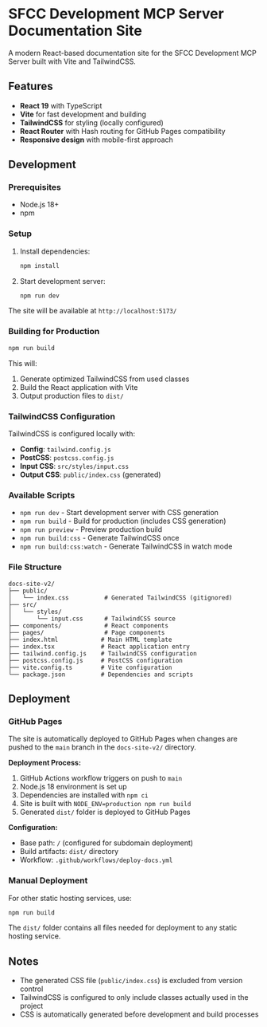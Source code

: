 # SFCC Development MCP Server Documentation Site

A modern React-based documentation site for the SFCC Development MCP Server built with Vite and TailwindCSS.

## Features

- **React 19** with TypeScript
- **Vite** for fast development and building
- **TailwindCSS** for styling (locally configured)
- **React Router** with Hash routing for GitHub Pages compatibility
- **Responsive design** with mobile-first approach

## Development

### Prerequisites

- Node.js 18+
- npm

### Setup

1. Install dependencies:
   ```bash
   npm install
   ```

2. Start development server:
   ```bash
   npm run dev
   ```

The site will be available at `http://localhost:5173/`

### Building for Production

```bash
npm run build
```

This will:
1. Generate optimized TailwindCSS from used classes
2. Build the React application with Vite
3. Output production files to `dist/`

### TailwindCSS Configuration

TailwindCSS is configured locally with:

- **Config**: `tailwind.config.js`
- **PostCSS**: `postcss.config.js`  
- **Input CSS**: `src/styles/input.css`
- **Output CSS**: `public/index.css` (generated)

### Available Scripts

- `npm run dev` - Start development server with CSS generation
- `npm run build` - Build for production (includes CSS generation)
- `npm run preview` - Preview production build
- `npm run build:css` - Generate TailwindCSS once
- `npm run build:css:watch` - Generate TailwindCSS in watch mode

### File Structure

```
docs-site-v2/
├── public/
│   └── index.css          # Generated TailwindCSS (gitignored)
├── src/
│   └── styles/
│       └── input.css      # TailwindCSS source
├── components/            # React components
├── pages/                 # Page components
├── index.html            # Main HTML template
├── index.tsx             # React application entry
├── tailwind.config.js    # TailwindCSS configuration
├── postcss.config.js     # PostCSS configuration
├── vite.config.ts        # Vite configuration
└── package.json          # Dependencies and scripts
```

## Deployment

### GitHub Pages

The site is automatically deployed to GitHub Pages when changes are pushed to the `main` branch in the `docs-site-v2/` directory.

**Deployment Process:**
1. GitHub Actions workflow triggers on push to `main`
2. Node.js 18 environment is set up
3. Dependencies are installed with `npm ci`
4. Site is built with `NODE_ENV=production npm run build`
5. Generated `dist/` folder is deployed to GitHub Pages

**Configuration:**
- Base path: `/` (configured for subdomain deployment)
- Build artifacts: `dist/` directory
- Workflow: `.github/workflows/deploy-docs.yml`

### Manual Deployment

For other static hosting services, use:

```bash
npm run build
```

The `dist/` folder contains all files needed for deployment to any static hosting service.

## Notes

- The generated CSS file (`public/index.css`) is excluded from version control
- TailwindCSS is configured to only include classes actually used in the project
- CSS is automatically generated before development and build processes
